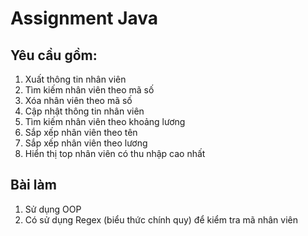 # Assignment Java
## Yêu cầu gồm:
1. Xuất thông tin nhân viên
2. Tìm kiếm nhân viên theo mã số
3. Xóa nhân viên theo mã số
4. Cập nhật thông tin nhân viên
5. Tìm kiếm nhân viên theo khoảng lương
6. Sắp xếp nhân viên theo tên
7. Sắp xếp nhân viên theo lương
8. Hiển thị top nhân viên có thu nhập cao nhất

## Bài làm
1. Sử dụng OOP
2. Có sử dụng Regex (biểu thức chính quy) để kiểm tra mã nhân viên
